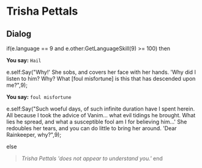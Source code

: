 # Trisha Pettals





## Dialog

if(e.language == 9 and e.other:GetLanguageSkill(9) >= 100) then


**You say:** `Hail`




e.self:Say("Why!'  She sobs, and covers her face with her hands.  'Why did I listen to him?  Why?  What [foul misfortune] is this that has descended upon me?",9);


**You say:** `foul misfortune`




e.self:Say("Such woeful days, of such infinite duration have I spent herein.  All because I took the advice of Vanim...  what evil tidings he brought.  What lies he spread, and what a susceptible fool am I for believing him...'  She redoubles her tears, and you can do little to bring her around.  'Dear Rainkeeper, why?",9);


else


>*Trisha Pettals 'does not appear to understand you.'*
end
